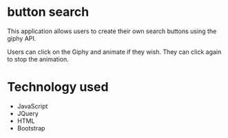 # button search

This application allows users to create their own search buttons using the giphy API.

Users can click on the Giphy and animate if they wish. They can click again to stop the animation. 

# Technology used

* JavaScript
* JQuery
* HTML
* Bootstrap